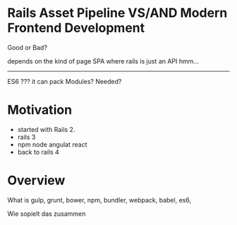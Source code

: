 # Rails Asset Pipeline VS/AND Modern Frontend Development

Good or Bad?

depends on the kind of page
SPA where rails is just an API hmm...

---

ES6 ??? it can pack
Modules? Needed?

# Motivation

- started with Rails 2.
- rails 3
- npm node angulat react
- back to rails 4


# Overview

What is
gulp, grunt, bower, npm, bundler, webpack, babel, es6,

Wie sopielt das zusammen
